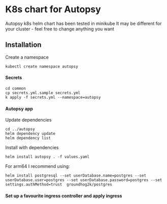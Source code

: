 # K8s chart for Autopsy

Autopsy k8s helm chart has been tested in minikube
It may be different for your cluster - feel free to change anything you want


## Installation

Create a namespace
```
kubectl create namespace autopsy
```

#### Secrets

```
cd common
cp secrets.yml.sample secrets.yml
k apply -f secrets.yml --namespace=autopsy
```


#### Autopsy app

Update dependencies
```
cd ../autopsy
helm dependency update
helm dependency list
```

Install with dependencies

```
helm install autopsy . -f values.yaml
```

For arm64 I recommend using:
```
helm install postgresql --set userDatabase.name=postgres --set userDatabase.user=postgres --set userDatabase.password=postgres --set settings.authMethod=trust  groundhog2k/postgres
```

#### Set up a favourite ingress controller and apply ingress

